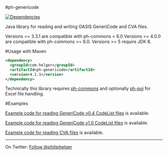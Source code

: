 #ph-genericode

[![Dependencies](https://www.versioneye.com/user/projects/5641ff234d415e001b00070c/badge.svg?style=flat)](https://www.versioneye.com/user/projects/5641ff234d415e001b00070c)


Java library for reading and writing OASIS GeneriCode and CVA files.

Versions <= 3.3.1 are compatible with ph-commons < 6.0
Versions >= 4.0.0 are compatible with ph-commons >= 6.0.
Versions >= 5 require JDK 8.

#Usage with Maven
```xml
<dependency>
  <groupId>com.helger</groupId>
  <artifactId>ph-genericode</artifactId>
  <version>4.1.1</version>
</dependency>
```

Technically this library requires [ph-commons](https://github.com/phax/ph-commons) and optionally [ph-poi](https://github.com/phax/ph-poi) for Excel file handling.

#Examples

[Example code for reading GeneriCode v0.4 CodeList files](https://github.com/phax/ph-genericode/blob/master/src/test/java/com/helger/genericode/Genericode04CodeListMarshallerTest.java) is available.

[Example code for reading GeneriCode v1.0 CodeList files](https://github.com/phax/ph-genericode/blob/master/src/test/java/com/helger/genericode/Genericode10CodeListMarshallerTest.java) is available.

[Example code for reading CVA files](https://github.com/phax/ph-genericode/blob/master/src/test/java/com/helger/cva/CVA10MarshallerTest.java) is available.

---

On Twitter: <a href="https://twitter.com/philiphelger">Follow @philiphelger</a>
